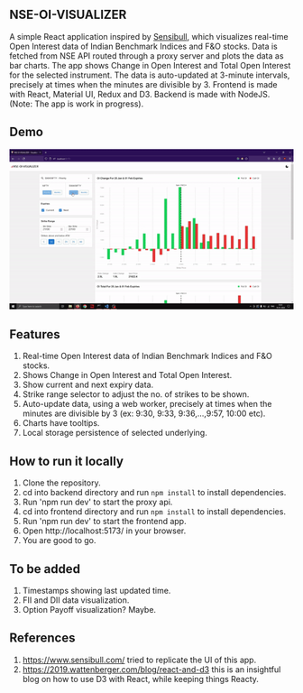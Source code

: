 ## NSE-OI-VISUALIZER
A simple React application inspired by [Sensibull](https://www.sensibull.com/), which visualizes real-time Open Interest data of Indian Benchmark Indices and F&O stocks. Data is fetched from NSE API routed through a proxy server and plots the data as bar charts. The app shows Change in Open Interest and Total Open Interest for the selected instrument. The data is auto-updated at 3-minute intervals, precisely at times when the minutes are divisible by 3. Frontend is made with React, Material UI, Redux and D3. Backend is made with NodeJS. (Note: The app is work in progress).

## Demo
![Usage Demo](frontend/demo/nse-oi-visualizer.gif)

## Features
1. Real-time Open Interest data of Indian Benchmark Indices and F&O stocks.
2. Shows Change in Open Interest and Total Open Interest.
3. Show current and next expiry data.
4. Strike range selector to adjust the no. of strikes to be shown.
5. Auto-update data, using a web worker, precisely at times when the minutes are divisible by 3 (ex: 9:30, 9:33, 9:36,...,9:57, 10:00 etc).
6. Charts have tooltips.
7. Local storage persistence of selected underlying.

## How to run it locally
1. Clone the repository.
2. cd into backend directory and run `npm install` to install dependencies.
3. Run 'npm run dev' to start the proxy api.
4. cd into frontend directory and run `npm install` to install dependencies.
5. Run 'npm run dev' to start the frontend app.
6. Open http://localhost:5173/ in your browser.
7. You are good to go.

## To be added
1. Timestamps showing last updated time.
2. FII and DII data visualization.
3. Option Payoff visualization? Maybe.

## References
1. https://www.sensibull.com/ tried to replicate the UI of this app.
1. https://2019.wattenberger.com/blog/react-and-d3 this is an insightful blog on how to use D3 with React, while keeping things Reacty.